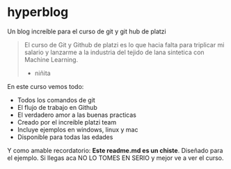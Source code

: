 # hyperblog
Un blog increíble para el curso de git y git hub de platzi
>El curso de Git y Github de platzi es lo que hacia falta para triplicar mi salario y lanzarme a la industria del tejido de lana sintetica con Machine Learning.
> - niñita

En este curso vemos todo: 
* Todos los comandos de git
* El flujo de trabajo en Github
* El verdadero amor a las buenas practicas
* Creado por el increible platzi team
* Incluye ejemplos en windows, linux y mac
* Disponible para todas las edades

Y como amable recordatorio: **Este readme.md es un chiste**. Diseñado para el ejemplo. Si llegas aca NO LO TOMES EN SERIO y mejor ve a ver el curso. 
